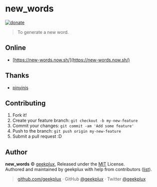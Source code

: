 # new_words

 [![donate](https://img.shields.io/badge/$-donate-ff69b4.svg?maxAge=2592000&style=flat)](http://donate.geekplux.com)

> To generate a new word.

## Online

- [https://new-words.now.sh/](https://new-words.now.sh/)

## Thanks

- [pinyinjs](https://github.com/sxei/pinyinjs)

## Contributing

1. Fork it!
2. Create your feature branch: `git checkout -b my-new-feature`
3. Commit your changes: `git commit -am 'Add some feature'`
4. Push to the branch: `git push origin my-new-feature`
5. Submit a pull request :D

## Author

**new_words** © [geekplux](https://github.com/geekplux), Released under the [MIT](./LICENSE) License.<br>
Authored and maintained by geekplux with help from contributors ([list](https://github.com/geekplux/new_words/contributors)).

> [github.com/geekplux](https://github.com/geekplux) · GitHub [@geekplux](https://github.com/geekplux) · Twitter [@geekplux](https://twitter.com/geekplux)
